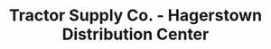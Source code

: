 ---
title: "Tractor Supply Co. - Hagerstown Distribution Center"
url: /waverly/tractor-supply-co-hagerstown-distribution-center/
shop: Kramladen
---